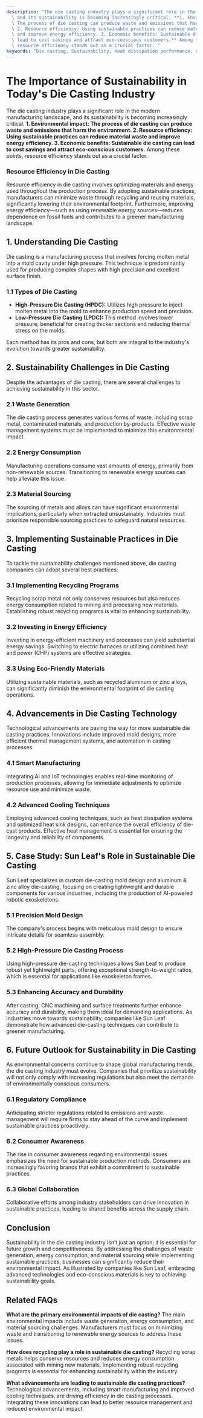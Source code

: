 ```yaml
---
description: "The die casting industry plays a significant role in the modern manufacturing landscape,\
  \ and its sustainability is becoming increasingly critical. **1. Environmental impact:\
  \ The process of die casting can produce waste and emissions that harm the environment.\
  \ 2. Resource efficiency: Using sustainable practices can reduce material waste\
  \ and improve energy efficiency. 3. Economic benefits: Sustainable die casting can\
  \ lead to cost savings and attract eco-conscious customers.** Among these points,\
  \ resource efficiency stands out as a crucial factor. "
keywords: "Die casting, Sustainability, Heat dissipation performance, Heat dissipation system"
---
```

# The Importance of Sustainability in Today's Die Casting Industry

The die casting industry plays a significant role in the modern manufacturing landscape, and its sustainability is becoming increasingly critical. **1. Environmental impact: The process of die casting can produce waste and emissions that harm the environment. 2. Resource efficiency: Using sustainable practices can reduce material waste and improve energy efficiency. 3. Economic benefits: Sustainable die casting can lead to cost savings and attract eco-conscious customers.** Among these points, resource efficiency stands out as a crucial factor. 

### Resource Efficiency in Die Casting

Resource efficiency in die casting involves optimizing materials and energy used throughout the production process. By adopting sustainable practices, manufacturers can minimize waste through recycling and reusing materials, significantly lowering their environmental footprint. Furthermore, improving energy efficiency—such as using renewable energy sources—reduces dependence on fossil fuels and contributes to a greener manufacturing landscape.

## **1. Understanding Die Casting**

Die casting is a manufacturing process that involves forcing molten metal into a mold cavity under high pressure. This technique is predominantly used for producing complex shapes with high precision and excellent surface finish. 

### **1.1 Types of Die Casting**

- **High-Pressure Die Casting (HPDC):** Utilizes high pressure to inject molten metal into the mold to enhance production speed and precision.
- **Low-Pressure Die Casting (LPDC):** This method involves lower pressure, beneficial for creating thicker sections and reducing thermal stress on the molds.
  
Each method has its pros and cons, but both are integral to the industry's evolution towards greater sustainability.

## **2. Sustainability Challenges in Die Casting**

Despite the advantages of die casting, there are several challenges to achieving sustainability in this sector.

### **2.1 Waste Generation**

The die casting process generates various forms of waste, including scrap metal, contaminated materials, and production by-products. Effective waste management systems must be implemented to minimize this environmental impact.

### **2.2 Energy Consumption**

Manufacturing operations consume vast amounts of energy, primarily from non-renewable sources. Transitioning to renewable energy sources can help alleviate this issue.

### **2.3 Material Sourcing**

The sourcing of metals and alloys can have significant environmental implications, particularly when extracted unsustainably. Industries must prioritize responsible sourcing practices to safeguard natural resources.

## **3. Implementing Sustainable Practices in Die Casting**

To tackle the sustainability challenges mentioned above, die casting companies can adopt several best practices:

### **3.1 Implementing Recycling Programs**

Recycling scrap metal not only conserves resources but also reduces energy consumption related to mining and processing new materials. Establishing robust recycling programs is vital to enhancing sustainability.

### **3.2 Investing in Energy Efficiency**

Investing in energy-efficient machinery and processes can yield substantial energy savings. Switching to electric furnaces or utilizing combined heat and power (CHP) systems are effective strategies.

### **3.3 Using Eco-Friendly Materials**

Utilizing sustainable materials, such as recycled aluminum or zinc alloys, can significantly diminish the environmental footprint of die casting operations.

## **4. Advancements in Die Casting Technology**

Technological advancements are paving the way for more sustainable die casting practices. Innovations include improved mold designs, more efficient thermal management systems, and automation in casting processes.

### **4.1 Smart Manufacturing**

Integrating AI and IoT technologies enables real-time monitoring of production processes, allowing for immediate adjustments to optimize resource use and minimize waste.

### **4.2 Advanced Cooling Techniques**

Employing advanced cooling techniques, such as heat dissipation systems and optimized heat sink designs, can enhance the overall efficiency of die-cast products. Effective heat management is essential for ensuring the longevity and reliability of components.

## **5. Case Study: Sun Leaf's Role in Sustainable Die Casting**

Sun Leaf specializes in custom die-casting mold design and aluminum & zinc alloy die-casting, focusing on creating lightweight and durable components for various industries, including the production of AI-powered robotic exoskeletons. 

### **5.1 Precision Mold Design**

The company's process begins with meticulous mold design to ensure intricate details for seamless assembly. 

### **5.2 High-Pressure Die Casting Process**

Using high-pressure die-casting techniques allows Sun Leaf to produce robust yet lightweight parts, offering exceptional strength-to-weight ratios, which is essential for applications like exoskeleton frames.

### **5.3 Enhancing Accuracy and Durability**

After casting, CNC machining and surface treatments further enhance accuracy and durability, making them ideal for demanding applications. As industries move towards sustainability, companies like Sun Leaf demonstrate how advanced die-casting techniques can contribute to greener manufacturing.

## **6. Future Outlook for Sustainability in Die Casting**

As environmental concerns continue to shape global manufacturing trends, the die casting industry must evolve. Companies that prioritize sustainability will not only comply with increasing regulations but also meet the demands of environmentally conscious consumers.

### **6.1 Regulatory Compliance**

Anticipating stricter regulations related to emissions and waste management will require firms to stay ahead of the curve and implement sustainable practices proactively.

### **6.2 Consumer Awareness**

The rise in consumer awareness regarding environmental issues emphasizes the need for sustainable production methods. Consumers are increasingly favoring brands that exhibit a commitment to sustainable practices.

### **6.3 Global Collaboration**

Collaborative efforts among industry stakeholders can drive innovation in sustainable practices, leading to shared benefits across the supply chain.

## Conclusion

Sustainability in the die casting industry isn’t just an option; it is essential for future growth and competitiveness. By addressing the challenges of waste generation, energy consumption, and material sourcing while implementing sustainable practices, businesses can significantly reduce their environmental impact. As illustrated by companies like Sun Leaf, embracing advanced technologies and eco-conscious materials is key to achieving sustainability goals. 

## Related FAQs

**What are the primary environmental impacts of die casting?** The main environmental impacts include waste generation, energy consumption, and material sourcing challenges. Manufacturers must focus on minimizing waste and transitioning to renewable energy sources to address these issues.

**How does recycling play a role in sustainable die casting?** Recycling scrap metals helps conserve resources and reduces energy consumption associated with mining new materials. Implementing robust recycling programs is essential for enhancing sustainability within the industry.

**What advancements are leading to sustainable die casting practices?** Technological advancements, including smart manufacturing and improved cooling techniques, are driving efficiency in die casting processes. Integrating these innovations can lead to better resource management and reduced environmental impact.
